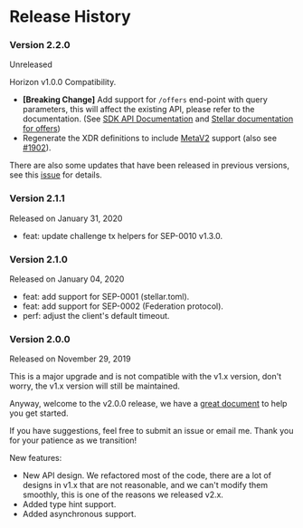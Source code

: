 Release History
===============

### Version 2.2.0

Unreleased

Horizon v1.0.0 Compatibility.

* **[Breaking Change]** Add support for `/offers` end-point with query parameters, this will affect the existing API, please refer to the documentation. (See [SDK API Documentation](https://stellar-sdk.readthedocs.io/en/2.2.0-beta1/api.html#offerscallbuilder) and [Stellar documentation for offers](https://www.stellar.org/developers/horizon/reference/endpoints/offers.html))
* Regenerate the XDR definitions to include [MetaV2](https://github.com/jonjove/stellar-core/blob/b299b3a458a15f592352c67d4da69baa6e8fbb6a/src/xdr/Stellar-ledger.x#L309) support (also see [#1902](https://github.com/stellar/go/issues/1902)).

There are also some updates that have been released in previous versions, see this [issue](https://github.com/StellarCN/py-stellar-base/issues/257) for details.

### Version 2.1.1
Released on January 31, 2020

* feat: update challenge tx helpers for SEP-0010 v1.3.0.

### Version 2.1.0
Released on January 04, 2020

* feat: add support for SEP-0001 (stellar.toml).
* feat: add support for SEP-0002 (Federation protocol).
* perf: adjust the client's default timeout.

### Version 2.0.0
Released on November 29, 2019

This is a major upgrade and is not compatible with the v1.x version, 
don't worry, the v1.x version will still be maintained. 

Anyway, welcome to the v2.0.0 release, 
we have a [great document](https://stellar-sdk.readthedocs.org/) to help you get started. 

If you have suggestions, feel free to submit an issue or email me. Thank you for your patience as we transition!

New features: 
- New API design. We refactored most of the code, there are a lot of designs in v1.x that are not reasonable, 
and we can't modify them smoothly, this is one of the reasons we released v2.x.
- Added type hint support.
- Added asynchronous support.